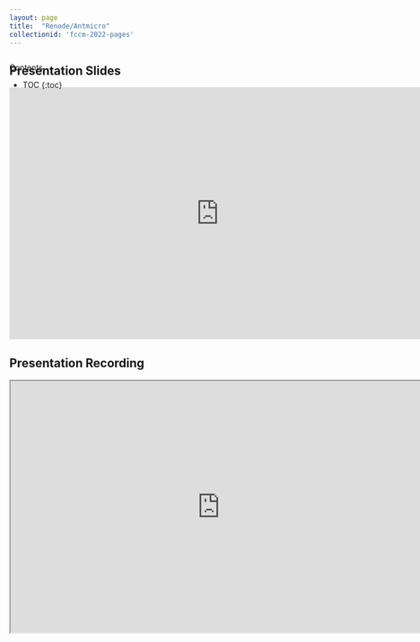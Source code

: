 ```yaml
---
layout: page
title:  "Renode/Antmicro"
collectionid: 'fccm-2022-pages' 
---
```



<div id="toc_container" style="position: absolute" markdown="1">
<p class="toc_title">Contents</p>

* TOC
{:toc}
</div>

## Presentation Slides
<iframe src="https://docs.google.com/presentation/d/e/2PACX-1vRZ19FPKIJzMVu3CFqRBZ3M-Zl_X1qFVjxjSupdeE4G_85npsBXEVB1o9dUAzhZ8jDvzzj_1TF28EDi/embed?start=false&loop=false&delayms=10000" frameborder="0" width="746" height="449" allowfullscreen="true" mozallowfullscreen="true" webkitallowfullscreen="true"></iframe>

## Presentation Recording
<iframe src="https://drive.google.com/file/d/1-tuC0rzqArFkJ_brJmm7w6OaC8c0RNH4/preview" width="746" height="449" allow="autoplay"></iframe>
